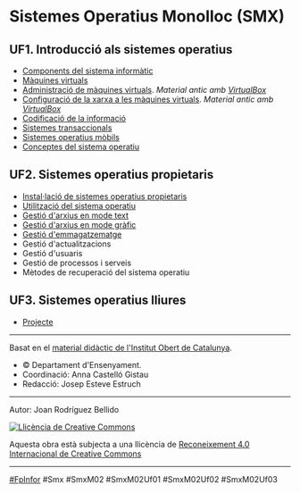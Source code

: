 Sistemes Operatius Monolloc (SMX)
================================

UF1. Introducció als sistemes operatius
---------------------

* [Components del sistema informàtic](ComponentsDelSistemaInformatic.md)
* [Màquines virtuals](MaquinesVirtuals.md)
* [Administració de màquines virtuals](AdministracioDeMaquinesVirtuals.md). _Material antic amb [VirtualBox](AdministracioDeMaquinesVirtualsVirtualBox.md)_
* [Configuració de la xarxa a les màquines virtuals](XarxaMaquinesVirtuals.md). _Material antic amb [VirtualBox](XarxaMaquinesVirtualsVirtualBox.md)_
* [Codificació de la informació](CodificacioDeLaInformacio.md)
* [Sistemes transaccionals](SistemesTransaccionals.md)
* [Sistemes operatius mòbils](SistemesOperatiusMobils.md)
* [Conceptes del sistema operatiu](ConceptesDelSistemaOperatiu.md)


UF2. Sistemes operatius propietaris
-------------------------------
* [Instal·lació de sistemes operatius propietaris](InstallacioSistemesPropietaris.md)
* [Utilització del sistema operatiu](UtilitzacioSistemesPropietaris.md)
* [Gestió d'arxius en mode text](GestioDArxiusEnModeText.md)
* [Gestió d'arxius en mode gràfic](GestioDArxiusEnModeGrafic.md)
* [Gestió d'emmagatzematge](GestioDEmmagatzematge.md)
* Gestió d'actualitzacions
* Gestió d'usuaris
* Gestió de processos i serveis
* Mètodes de recuperació del sistema operatiu


UF3. Sistemes operatius lliures
------------------------------
* [Projecte](ProjecteUF3Public.md)

---

Basat en el [material didàctic de l'Institut Obert de Catalunya](https://ioc.xtec.cat/materials/FP/Materials/2201_SMX/SMX_2201_M02/web/html/).
* © Departament d'Ensenyament.
* Coordinació: Anna Castelló Gistau
* Redacció: Josep Esteve Estruch

---

Autor: Joan Rodríguez Bellido

<a rel="license" href="http://creativecommons.org/licenses/by/4.0/"><img alt="Llicència de Creative Commons" style="border-width:0" src="https://i.creativecommons.org/l/by/4.0/88x31.png" /></a>

Aquesta obra està subjecta a una llicència de <a rel="license" href="http://creativecommons.org/licenses/by/4.0/">Reconeixement 4.0 Internacional de Creative Commons</a>

---

[#FpInfor](https://profesinformatica.github.io/FpInfor/) #Smx #SmxM02 #SmxM02Uf01 #SmxM02Uf02 #SmxM02Uf03
